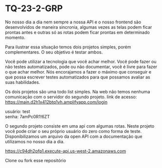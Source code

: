 # TQ-23-2-GRP

No nosso dia a dia nem sempre a nossa API e o nosso frontend são desenvolvidos de maneira sincronia, algumas vezes as telas podem ficar prontas antes e outras só as rotas podem ficar prontas em determinado momento.

Para ilustrar essa situação temos dois projetos simples,  porém complementares. O seu objetivo é testar ambos.

Você pode utilizar a tecnologia que você achar melhor. Você pode fazer ou não testes automatizados, pode ou não documentar, você é livre para fazer o que achar melhor. Nós encorajamos a fazer o máximo que conseguir e que possa escrever testes automatizados para que possamos avaliar as suas habilidades.

Os dois projetos são uma todo list simples. Na web não temos nenhuma comunicação com o servidor do segundo projeto.
link de acesso: https://main.d2h1x412btq1vh.amplifyapp.com/login  

usuário: test  
senha: 7amPc0R1!6ZT

O segundo projeto consiste em uma api com algumas rotas. Neste projeto você pode criar o seu próprio usuário do zero como forma de teste. Disponibilizamos um arquivo da open API com a documentação que utilizamos no nosso dia a dia.

https://c94dh2pfp1.execute-api.us-west-2.amazonaws.com

Clone ou fork esse repositório
